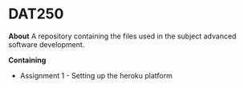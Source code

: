 # DAT250

__About__
A repository containing the files used in the subject advanced software development.

__Containing__
* Assignment 1 - Setting up the heroku platform

